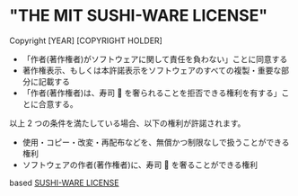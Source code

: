 # "THE MIT SUSHI-WARE LICENSE"

Copyright [YEAR] [COPYRIGHT HOLDER]

- 「作者(著作権者)がソフトウェアに関して責任を負わない」ことに同意する
- 著作権表示、もしくは本許諾表示をソフトウェアのすべての複製・重要な部分に記載する
- 「作者(著作権者)は、寿司 🍣 を奢られることを拒否できる権利を有する」ことに合意する。

以上 2 つの条件を満たしている場合、以下の権利が許諾されます。

- 使用・コピー・改変・再配布などを、無償かつ制限なしで扱うことができる権利
- ソフトウェアの作者(著作権者)に、寿司 🍣 を奢ることができる権利

based [SUSHI-WARE LICENSE](https://github.com/MakeNowJust/sushi-ware)
